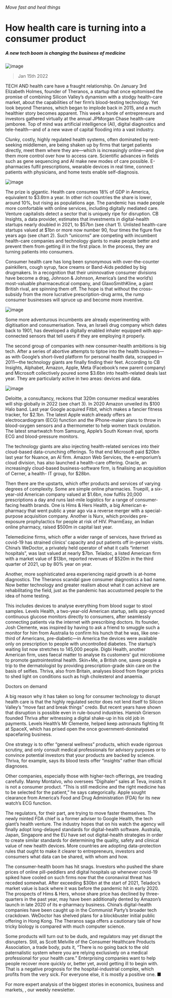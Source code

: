 ###### Move fast and heal things
# How health care is turning into a consumer product 
##### A new tech boom is changing the business of medicine 
![image](images/20220115_wbd001.jpg) 
> Jan 15th 2022 
TECH AND health care have a fraught relationship. On January 3rd Elizabeth Holmes, founder of Theranos, a startup that once epitomised the promise of combining Silicon Valley’s dynamism with a stodgy health-care market,  about the capabilities of her firm’s blood-testing technology. Yet look beyond Theranos, which began to implode back in 2015, and a much healthier story becomes apparent. This week a horde of entrepreneurs and investors gathered virtually at the annual JPMorgan Chase health-care jamboree. Top of mind was artificial intelligence (AI), digital diagnostics and tele-health—and of a new wave of capital flooding into a vast industry.
Clunky, costly, highly regulated health systems, often dominated by rent-seeking middlemen, are being shaken up by firms that target patients directly, meet them where they are—which is increasingly online—and give them more control over how to access care. Scientific advances in fields such as gene sequencing and AI make new modes of care possible. E-pharmacies fulfil prescriptions, wearable devices  in real time,  connect patients with physicians, and home tests enable self-diagnosis.

![image](images/20220115_wbc368.png) 

The prize is gigantic. Health care consumes 18% of GDP in America, equivalent to $3.6trn a year. In other rich countries the share is lower, around 10%, but rising as populations age. The pandemic has made people more comfortable with online services, including digitally mediated care. Venture capitalists detect a sector that is uniquely ripe for disruption. CB Insights, a data provider, estimates that investments in digital-health startups nearly doubled in 2021, to $57bn (see chart 1). Unlisted health-care startups valued at $1bn or more now number 90, four times the figure five years ago (see chart 2). Such “unicorns” are competing with incumbent health-care companies and technology giants to make people better and prevent them from getting ill in the first place. In the process, they are turning patients into consumers.
Consumer health care has long been synonymous with over-the-counter painkillers, cough syrup, face creams or Band-Aids peddled by big drugmakers. In a recognition that their uninnovative consumer divisions have become a drag, Johnson &amp; Johnson, America’s (and the world’s) most-valuable pharmaceutical company, and GlaxoSmithKline, a giant British rival, are spinning them off. The hope is that without the cross-subsidy from the more lucrative prescription-drug arms, the rump consumer businesses will spruce up and become more inventive.
![image](images/20220115_wbc364.png) 

Some more adventurous incumbents are already experimenting with digitisation and consumerisation. Teva, an Israeli drug company which dates back to 1901, has developed a digitally enabled inhaler equipped with app-connected sensors that tell users if they are employing it properly.
The second group of companies with new consumer-health ambitions is big tech. After a series of abortive attempts to tiptoe into the health business—as with Google’s short-lived platform for personal health data, scrapped in 2011—the technology giants are finally finding their feet. According to CB Insights, Alphabet, Amazon, Apple, Meta (Facebook’s new parent company) and Microsoft collectively poured some $3.6bn into health-related deals last year. They are particularly active in two areas: devices and data.
![image](images/20220115_wbc361.png) 

Deloitte, a consultancy, reckons that 320m consumer medical wearables will ship globally in 2022 (see chart 3). In 2020 Amazon unveiled its $100 Halo band. Last year Google acquired Fitbit, which makes a fancier fitness tracker, for $2.1bn. The latest Apple watch already offers an electrocardiogram (ECG) function and the iPhone-maker plans to throw in blood-oxygen sensors and a thermometer to help women track ovulation. The latest smartwatch from Samsung, Apple’s South Korean rival, sports ECG and blood-pressure monitors.
The technology giants are also injecting health-related services into their cloud-based data-crunching offerings. To that end Microsoft paid $20bn last year for Nuance, an AI firm. Amazon Web Services, the e-emporium’s cloud division, has also launched a health-care offering. Oracle, an increasingly cloud-based business-software firm, is finalising an acquisition of Cerner, a health- IT group, for $28bn.
Then there are the upstarts, which offer products and services of varying degrees of complexity. Some are simple online pharmacies. Truepill, a six-year-old American company valued at $1.6bn, now fulfils 20,000 prescriptions a day and runs last-mile logistics for a range of consumer-facing health brands. One is Hims &amp; Hers Health, a big American e-pharmacy that went public a year ago via a reverse merger with a special-purpose acquisition company. Another is Nurx, which provides pre-exposure prophylactics for people at risk of HIV. PharmEasy, an Indian online pharmacy, raised $500m in capital last year.
Telemedicine firms, which offer a wider range of services, have thrived as covid-19 has strained clinics’ capacity and put patients off in-person visits. China’s WeDoctor, a privately held operator of what it calls “internet hospitals”, was last valued at nearly $7bn. Teladoc, a listed American firm with a market value of $13bn, reported revenues of $520m in the third quarter of 2021, up by 80% year on year.
Another, more sophisticated area experiencing rapid growth is at-home diagnostics. The Theranos scandal gave consumer diagnostics a bad name. Now better technology and greater realism about what it can achieve are rehabilitating the field, just as the pandemic has accustomed people to the idea of home testing.
This includes devices to analyse everything from blood sugar to stool samples. Levels Health, a two-year-old American startup, sells app-synced continuous glucose monitors directly to consumers, after seamlessly connecting patients via the internet with prescribing doctors. Its founder, Josh Clemente, was inspired by having to ask a friend to smuggle such a monitor for him from Australia to confirm his hunch that he was, like one-third of Americans, pre-diabetic—in America the devices were available only on prescription to people with uncontrolled diabetes. The startup’s waiting list now stretches to 145,000 people. Digbi Health, another American firm, uses faecal matter to analyse its customers’ gut microbiome to promote gastrointestinal health. Skin+Me, a British one, saves people a trip to the dermatologist by providing prescription-grade skin care on the basis of selfies. Thriva, also from Britain, analyses blood from finger pricks to shed light on conditions such as high cholesterol and anaemia.
Doctors on demand
A big reason why it has taken so long for consumer technology to disrupt health care is that the highly regulated sector does not lend itself to Silicon Valley’s “move fast and break things” credo. But recent years have shown that disruption is possible even in rule-bound industries. Hamish Grierson founded Thriva after witnessing a digital shake-up in his old job in payments. Levels Health’s Mr Clemente, helped keep astronauts fighting fit at SpaceX, which has prised open the once government-dominated spacefaring business.
One strategy is to offer “general wellness” products, which evade rigorous scrutiny, and only consult medical professionals for advisory purposes or to convince potential investors that your products are backed by science. Thriva, for example, says its blood tests offer “insights” rather than official diagnoses.
Other companies, especially those with higher-tech offerings, are treading carefully. Manny Montalvo, who oversees “Digihaler” sales at Teva, insists it is not a consumer product. “This is still medicine and the right medicine has to be selected for the patient,” he says categorically. Apple sought clearance from America’s Food and Drug Administration (FDA) for its new watch’s ECG function.
The regulators, for their part, are trying to move faster themselves. The newly minted FDA chief is a former adviser to Google Health, the tech giant’s health venture. The industry hopes that on his watch the agency will finally adopt long-delayed standards for digital-health software. Australia, Japan, Singapore and the EU have set out digital-health strategies in order to create similar standards for determining the quality, safety and clinical value of new health devices. More countries are adopting data-protection rules that ought to make it clearer to entrepreneurs, investors and consumers what data can be shared, with whom and how.
The consumer-health boom has hit snags. Investors who pushed the share prices of online pill-peddlers and digital hospitals up whenever covid-19 spiked have cooled on such firms now that the coronaviral threat has receded somewhat. After exceeding $30bn at the start of 2021, Teladoc’s market value is back where it was before the pandemic hit in early 2020. The prospects of Hims &amp; Hers, whose share price has declined by three-quarters in the past year, may have been additionally dented by Amazon’s launch in late 2020 of its e-pharmacy business. China’s digital-health companies have been caught up in the Communist Party’s broader tech crackdown. WeDoctor has shelved plans for a blockbuster initial public offering in Hong Kong. The Theranos saga offers a cautionary tale of how tricky biology is compared with much computer science.
Some products will turn out to be duds, and regulators may yet disrupt the disrupters. Still, as Scott Melville of the Consumer Healthcare Products Association, a trade body, puts it, “There is no going back to the old paternalistic system where you are relying exclusively on a medical professional for your health care.” Enterprising companies want to help people recover more quickly or, better yet, avoid getting ill to begin with. That is a negative prognosis for the hospital-industrial complex, which profits from the very sick. For everyone else, it is mostly a positive one. ■
For more expert analysis of the biggest stories in economics, business and markets, , our weekly newsletter.

